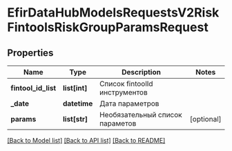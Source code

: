 # EfirDataHubModelsRequestsV2RiskFintoolsRiskGroupParamsRequest

## Properties
Name | Type | Description | Notes
------------ | ------------- | ------------- | -------------
**fintool_id_list** | **list[int]** | Список fintoolId инструментов | 
**_date** | **datetime** | Дата параметров | 
**params** | **list[str]** | Необязательный список параметов | [optional] 

[[Back to Model list]](../README.md#documentation-for-models) [[Back to API list]](../README.md#documentation-for-api-endpoints) [[Back to README]](../README.md)

